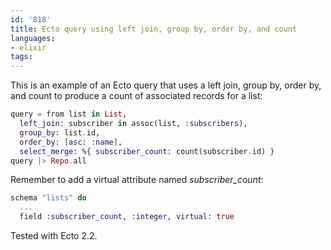 ```yaml
---
id: '818'
title: Ecto query using left join, group by, order by, and count
languages:
- elixir
tags:
---
```

This is an example of an Ecto query that uses a left join, group by, order by, and count to produce a count of associated records for a list:

```elixir
query = from list in List,
  left_join: subscriber in assoc(list, :subscribers),
  group_by: list.id,
  order_by: [asc: :name],
  select_merge: %{ subscriber_count: count(subscriber.id) }
query |> Repo.all
```

Remember to add a virtual attribute named *subscriber_count*:
```elixir
schema "lists" do
  ...
  field :subscriber_count, :integer, virtual: true
```

Tested with Ecto 2.2.
